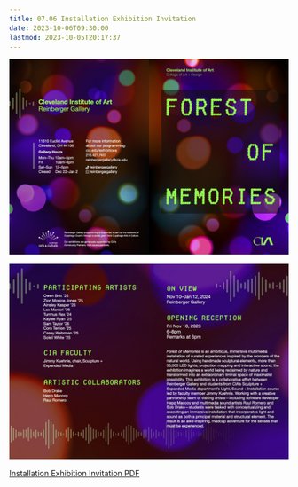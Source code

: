 ```yaml
---
title: 07.06 Installation Exhibition Invitation
date: 2023-10-06T09:30:00
lastmod: 2023-10-05T20:17:37
---
```


![Cleveland Institute of Art Reinberger Gallery Forest of Memories Installation Exhibition Invitation Front](./23-24_Cleveland-Institute-of-Art-Forest-of-Memories_Installation-Exhibition-Invite-1.jpg)

![Cleveland Institute of Art Reinberger Gallery Forest of Memories Installation Exhibition Invitation Back](./23-24_Cleveland-Institute-of-Art-Forest-of-Memories_Installation-Exhibition-Invite-2.jpg)

[Installation Exhibition Invitation PDF](./23-24_Cleveland-Institute-of-Art-Forest-of-Memories_Installation-Exhibition-Invite.pdf)
